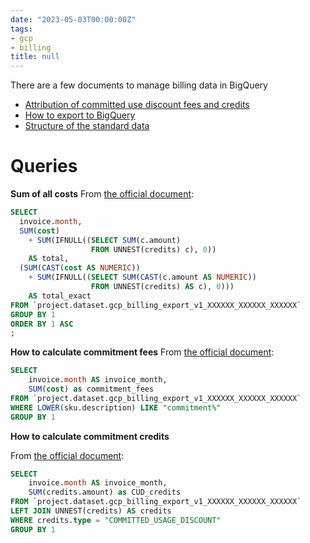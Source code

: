 ```yaml
---
date: "2023-05-03T00:00:00Z"
tags:
- gcp
- billing
title: null
---
```


There are a few documents to manage billing data in BigQuery
- [Attribution of committed use discount fees and credits](https://cloud.google.com/docs/cuds-attribution)
- [How to export to BigQuery](https://cloud.google.com/billing/docs/how-to/export-data-bigquery)
- [Structure of the standard data](https://cloud.google.com/billing/docs/how-to/export-data-bigquery-tables/standard-usage)

# Queries

**Sum of all costs**
From [the official document](https://cloud.google.com/billing/docs/how-to/bq-examples#sum-costs-per-invoice):

```sql
SELECT
  invoice.month,
  SUM(cost)
    + SUM(IFNULL((SELECT SUM(c.amount)
                  FROM UNNEST(credits) c), 0))
    AS total,
  (SUM(CAST(cost AS NUMERIC))
    + SUM(IFNULL((SELECT SUM(CAST(c.amount AS NUMERIC))
                  FROM UNNEST(credits) AS c), 0)))
    AS total_exact
FROM `project.dataset.gcp_billing_export_v1_XXXXXX_XXXXXX_XXXXXX`
GROUP BY 1
ORDER BY 1 ASC
;
```

**How to calculate commitment fees**
From [the official document](https://cloud.google.com/billing/docs/how-to/bq-examples#cud-fees):

```sql
SELECT
    invoice.month AS invoice_month,
    SUM(cost) as commitment_fees
FROM `project.dataset.gcp_billing_export_v1_XXXXXX_XXXXXX_XXXXXX`
WHERE LOWER(sku.description) LIKE "commitment%"
GROUP BY 1
```

**How to calculate commitment credits**

From [the official document](https://cloud.google.com/billing/docs/how-to/bq-examples#cud-credits):

```sql
SELECT
    invoice.month AS invoice_month,
    SUM(credits.amount) as CUD_credits
FROM `project.dataset.gcp_billing_export_v1_XXXXXX_XXXXXX_XXXXXX`
LEFT JOIN UNNEST(credits) AS credits
WHERE credits.type = "COMMITTED_USAGE_DISCOUNT"
GROUP BY 1
```
